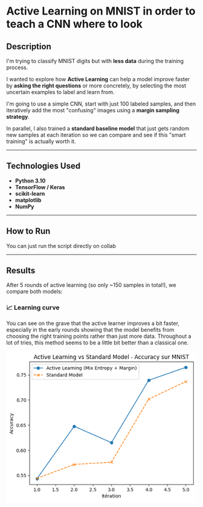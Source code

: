 # Active Learning on MNIST in order to teach a CNN where to look
## Description
I'm trying to classify MNIST digits but with **less data** during the training process.

I wanted to explore how **Active Learning** can help a model improve faster by **asking the right questions** or more concretely, by selecting the most uncertain examples to label and learn from. 

I'm going to use a simple CNN, start with just 100 labeled samples, and then iteratively add the most "confusing" images using a **margin sampling strategy**.

In parallel, I also trained a **standard baseline model** that just gets random new samples at each iteration so we can compare and see if this "smart training" is actually worth it.

---

## Technologies Used  
- **Python 3.10**  
- **TensorFlow / Keras**  
- **scikit-learn**  
- **matplotlib**  
- **NumPy**

---
## How to Run  
You can just run the script directly on collab

---

## Results
After 5 rounds of active learning (so only ~150 samples in total!), we compare both models:

### 📈 Learning curve  
You can see on the grave that the active learner improves a bit faster, especially in the early rounds showing that the model benefits from choosing the right training points rather than just more data. Throughout a lot of tries, this method seems to be a little bit better than a classical one.

![exemple](exemple.png)
